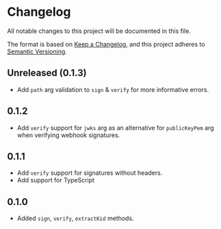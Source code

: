 # Changelog
All notable changes to this project will be documented in this file.

The format is based on [Keep a Changelog](https://keepachangelog.com/en/1.0.0/),
and this project adheres to [Semantic Versioning](https://semver.org/spec/v2.0.0.html).

## Unreleased (0.1.3)
* Add `path` arg validation to `sign` & `verify` for more informative errors.

## 0.1.2
* Add `verify` support for `jwks` arg as an alternative for `publicKeyPem`
  arg when verifying webhook signatures.

## 0.1.1
* Add `verify` support for signatures without headers.
* Add support for TypeScript

## 0.1.0
* Added `sign`, `verify`, `extractKid` methods.
